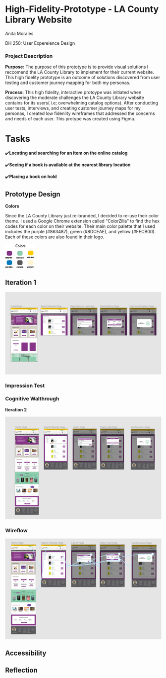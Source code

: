 # High-Fidelity-Prototype - LA County Library Website
Anita Morales

DH 250: User Expereience Design

### Project Description ###
**Purpose:** The purpose of this prototype is to provide visual solutions I reccomend the LA County Library to implement for their current website. This high fidelity prototype is an outcome of solutions discovered from user testing and customer journey mapping for both my personas.

**Process:** This high fidelity, interactive protoype was initiated when discovering the moderate challenges the LA County Library website contains for its users( i.e; overwhelming catalog options). After conducting user tests, interviews, and creating customer journey maps for my personas, I created low fidenlity wireframes that addressed the concerns and needs of each user. This protype was created using Figma.

# Tasks #
:heavy_check_mark:**Locating and searching for an item on the online catalog**

:heavy_check_mark:**Seeing if a book is available at the nearest library location**

:heavy_check_mark:**Placing a book on hold**

## Prototype Design ##
**Colors**

Since the LA County Library just re-branded, I decided to re-use their color theme. I used a Google Chrome extension called "ColorZilla" to find the hex codes for each color on their website. Their main color palette that I used includes the purple (#863487), green (#8DCEAE), and yellow (#FECB00). Each of these colors are also found in their logo.

![Color](Colors.png)

## Iteration 1 ##

![Iteration 1](Iteration_1.png)

### Impression Test ### 


### Cognitive Walthrough ###

**Iteration 2**

![Iteration 2](Final_version.png)

### Wireflow ###

![Wireflow](Wireflow.png)

## Accessibility ##

## Reflection ##
